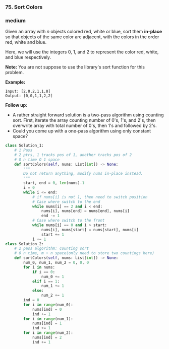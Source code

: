 ### 75. Sort Colors

### medium

Given an array with *n* objects colored red, white or blue, sort them **in-place** so that objects of the same color are adjacent, with the colors in the order red, white and blue.

Here, we will use the integers 0, 1, and 2 to represent the color red, white, and blue respectively.

**Note:** You are not suppose to use the library's sort function for this problem.

**Example:**

```
Input: [2,0,2,1,1,0]
Output: [0,0,1,1,2,2]
```

**Follow up:**

- A rather straight forward solution is a two-pass algorithm using counting sort.
  First, iterate the array counting number of 0's, 1's, and 2's, then overwrite array with total number of 0's, then 1's and followed by 2's.
- Could you come up with a one-pass algorithm using only constant space?

```python
class Solution_1:
    # 1 Pass
    # 2 ptrs, 1 tracks pos of 1, another tracks pos of 2
    # O n time O 1 space
    def sortColors(self, nums: List[int]) -> None:
        """
        Do not return anything, modify nums in-place instead.
        """
        start, end = 0, len(nums)-1
        i = 0
        while i <= end:
            # if nums[i] is not 1, then need to switch position
            # Case where switch to the end
            while nums[i] == 2 and i < end:
                nums[i], nums[end] = nums[end], nums[i]
                end -= 1
            # Case where switch to the front
            while nums[i] == 0 and i > start:
                nums[i], nums[start] = nums[start], nums[i]
                start += 1
            i += 1
class Solution_2:
    # 2 pass algorithm: counting sort
    # O n time, m + n space(only need to store two countings here)
    def sortColors(self, nums: List[int]) -> None:
        num_0, num_1, num_2 = 0, 0, 0
        for i in nums:
            if i == 0:
                num_0 += 1
            elif i == 1:
                num_1 += 1
            else:
                num_2 += 1
        ind = 0
        for i in range(num_0):
            nums[ind] = 0
            ind += 1
        for i in range(num_1):
            nums[ind] = 1
            ind += 1
        for i in range(num_2):
            nums[ind] = 2
            ind += 1

```

